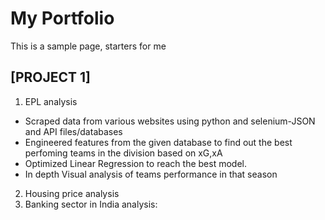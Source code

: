 # My Portfolio
This is a sample page, starters for me
## [PROJECT 1]
1. EPL analysis
* Scraped data from various websites using python and selenium-JSON and API files/databases
* Engineered features from the given database to find out the best perfoming teams in the division based on xG,xA
* Optimized Linear Regression to reach the best model. 
* In depth Visual analysis of teams performance in that season

2. Housing price analysis
3. Banking sector in India analysis:

